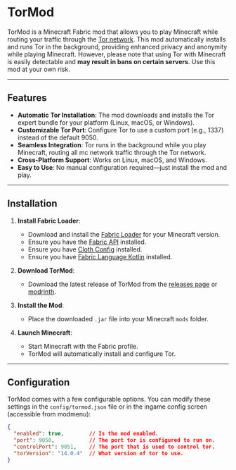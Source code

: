 # TorMod

TorMod is a Minecraft Fabric mod that allows you to play Minecraft while routing your traffic through the [Tor network](https://www.torproject.org/). This mod automatically installs and runs Tor in the background, providing enhanced privacy and anonymity while playing Minecraft. However, please note that using Tor with Minecraft is easily detectable and **may result in bans on certain servers**. Use this mod at your own risk.

---

## Features
- **Automatic Tor Installation**: The mod downloads and installs the Tor expert bundle for your platform (Linux, macOS, or Windows).
- **Customizable Tor Port**: Configure Tor to use a custom port (e.g., 1337) instead of the default 9050.
- **Seamless Integration**: Tor runs in the background while you play Minecraft, routing all mc network traffic through the Tor network.
- **Cross-Platform Support**: Works on Linux, macOS, and Windows.
- **Easy to Use**: No manual configuration required—just install the mod and play.

---

## Installation
1. **Install Fabric Loader**:
    - Download and install the [Fabric Loader](https://fabricmc.net/use/) for your Minecraft version.
    - Ensure you have the [Fabric API](https://modrinth.com/mod/fabric-api) installed.
    - Ensure you have [Cloth Config](https://modrinth.com/mod/cloth-config) installed.
    - Ensure you have [Fabric Language Kotlin](https://modrinth.com/mod/fabric-language-kotlin) installed.

2. **Download TorMod**:
    - Download the latest release of TorMod from the [releases page](https://github.com/kvxd/TorMod/releases) or [modrinth](https://modrinth.com/mod/tormod/versions).

3. **Install the Mod**:
    - Place the downloaded `.jar` file into your Minecraft `mods` folder.

4. **Launch Minecraft**:
    - Start Minecraft with the Fabric profile.
    - TorMod will automatically install and configure Tor.

---

## Configuration
TorMod comes with a few configurable options. You can modify these settings in the `config/tormod.json` file or in the ingame config screen (accessible from modmenu):

```json
{
  "enabled": true,        // Is the mod enabled.
  "port": 9050,           // The port tor is configured to run on.
  "controlPort": 9051,    // The port that is used to control tor.
  "torVersion": "14.0.4"  // What version of tor to use.
}
```